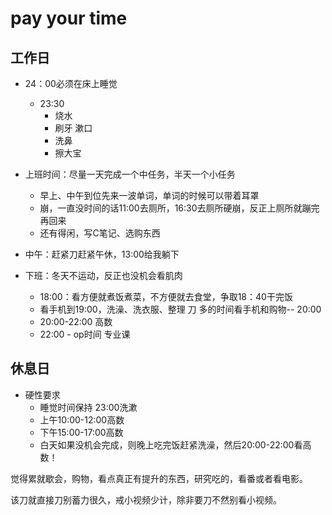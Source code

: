 # pay your time



## 工作日 

- 24：00必须在床上睡觉
  - 23:30
    - 烧水
    - 刷牙 漱口
    - 洗鼻
    - 擦大宝

- 上班时间：尽量一天完成一个中任务，半天一个小任务
  - 早上、中午到位先来一波单词，单词的时候可以带着耳罩
  - 崩，一直没时间的话11:00去厕所，16:30去厕所硬崩，反正上厕所就蹦完再回来
  - 还有得闲，写C笔记、选购东西

- 中午：赶紧刀赶紧午休，13:00给我躺下

- 下班：冬天不运动，反正也没机会看肌肉
  - 18:00：看方便就煮饭煮菜，不方便就去食堂，争取18：40干完饭
  - 看手机到19:00，洗澡、洗衣服、整理  刀 多的时间看手机和购物-- 20:00
  - 20:00-22:00  高数
  - 22:00 - op时间 专业课



## 休息日

- 硬性要求
  - 睡觉时间保持 23:00洗漱
  - 上午10:00-12:00高数
  - 下午15:00-17:00高数
  - 白天如果没机会完成，则晚上吃完饭赶紧洗澡，然后20:00-22:00看高数！

觉得累就歇会，购物，看点真正有提升的东西，研究吃的，看番或者看电影。

该刀就直接刀别蓄力很久，戒小视频少计，除非要刀不然别看小视频。





